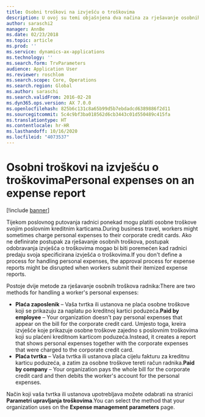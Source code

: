 ```yaml
---
title: Osobni troškovi na izvješću o troškovima
description: U ovoj su temi objašnjena dva načina za rješavanje osobnih troškova radnika u aplikaciji Microsoft Dynamics 365 Finance.
author: saraschi2
manager: AnnBe
ms.date: 02/23/2018
ms.topic: article
ms.prod: ''
ms.service: dynamics-ax-applications
ms.technology: ''
ms.search.form: TrvParameters
audience: Application User
ms.reviewer: roschlom
ms.search.scope: Core, Operations
ms.search.region: Global
ms.author: saraschi
ms.search.validFrom: 2016-02-28
ms.dyn365.ops.version: AX 7.0.0
ms.openlocfilehash: 825b6c131c8a65b99d5b7ebdadcd6389886f2d11
ms.sourcegitcommit: 5c4c9bf3ba018562d6cb3443c01d550489c415fa
ms.translationtype: HT
ms.contentlocale: hr-HR
ms.lasthandoff: 10/16/2020
ms.locfileid: "4073537"
---
```

# <a name="personal-expenses-on-an-expense-report"></a><span data-ttu-id="3296d-103">Osobni troškovi na izvješću o troškovima</span><span class="sxs-lookup"><span data-stu-id="3296d-103">Personal expenses on an expense report</span></span>

[!include [banner](../includes/banner.md)]

<span data-ttu-id="3296d-104">Tijekom poslovnog putovanja radnici ponekad mogu platiti osobne troškove svojim poslovnim kreditnim karticama.</span><span class="sxs-lookup"><span data-stu-id="3296d-104">During business travel, workers might sometimes charge personal expenses to their corporate credit cards.</span></span> <span data-ttu-id="3296d-105">Ako ne definirate postupak za rješavanje osobnih troškova, postupak odobravanja izvješća o troškovima mogao bi biti poremećen kad radnici predaju svoja specificirana izvješća o troškovima.</span><span class="sxs-lookup"><span data-stu-id="3296d-105">If you don't define a process for handling personal expenses, the approval process for expense reports might be disrupted when workers submit their itemized expense reports.</span></span> 

<span data-ttu-id="3296d-106">Postoje dvije metode za rješavanje osobnih troškova radnika:</span><span class="sxs-lookup"><span data-stu-id="3296d-106">There are two methods for handling a worker's personal expenses:</span></span>

- <span data-ttu-id="3296d-107">**Plaća zaposlenik** – Vaša tvrtka ili ustanova ne plaća osobne troškove koji se prikazuju za naplatu po kreditnoj kartici poduzeća.</span><span class="sxs-lookup"><span data-stu-id="3296d-107">**Paid by employee** – Your organization doesn't pay personal expenses that appear on the bill for the corporate credit card.</span></span> <span data-ttu-id="3296d-108">Umjesto toga, kreira izvješće koje prikazuje osobne troškove zajedno s poslovnim troškovima koji su plaćeni kreditnom karticom poduzeća.</span><span class="sxs-lookup"><span data-stu-id="3296d-108">Instead, it creates a report that shows personal expenses together with the corporate expenses that were charged to the corporate credit card.</span></span>
- <span data-ttu-id="3296d-109">**Plaća tvrtka** – Vaša tvrtka ili ustanova plaća cijelu fakturu za kreditnu karticu poduzeća, a zatim za osobne troškove tereti račun radnika.</span><span class="sxs-lookup"><span data-stu-id="3296d-109">**Paid by company** – Your organization pays the whole bill for the corporate credit card and then debits the worker's account for the personal expenses.</span></span>

<span data-ttu-id="3296d-110">Način koji vaša tvrtka ili ustanova upotrebljava možete odabrati na stranici **Parametri upravljanja troškovima**.</span><span class="sxs-lookup"><span data-stu-id="3296d-110">You can select the method that your organization uses on the **Expense management parameters** page.</span></span>
